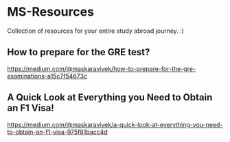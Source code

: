 # MS-Resources

Collection of resources for your entire study abroad journey. :)

## How to prepare for the GRE test?

https://medium.com/@maskaravivek/how-to-prepare-for-the-gre-examinations-a15c7f54673c

## A Quick Look at Everything you Need to Obtain an F1 Visa!

https://medium.com/@maskaravivek/a-quick-look-at-everything-you-need-to-obtain-an-f1-visa-975f81bacc4d
